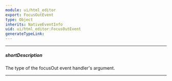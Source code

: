 ```yaml
---
module: ui/html_editor
export: FocusOutEvent
type: Object
inherits: NativeEventInfo
uid: ui/html_editor:FocusOutEvent
generateTypeLink: 
---
```

---
##### shortDescription
The type of the focusOut event handler's argument.

---
<!-- Description goes here -->